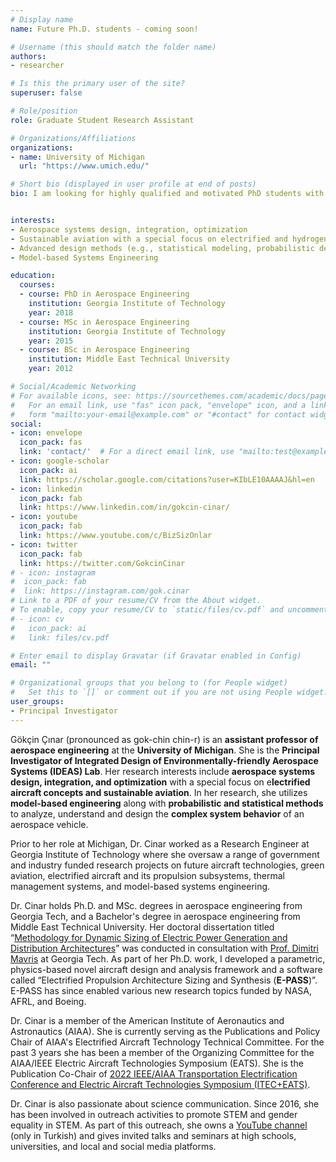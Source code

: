 ```yaml
---
# Display name
name: Future Ph.D. students - coming soon!

# Username (this should match the folder name)
authors:
- researcher

# Is this the primary user of the site?
superuser: false

# Role/position
role: Graduate Student Research Assistant

# Organizations/Affiliations
organizations:
- name: University of Michigan
  url: "https://www.umich.edu/"

# Short bio (displayed in user profile at end of posts)
bio: I am looking for highly qualified and motivated PhD students with strong academic backgrounds for exciting, funded research opportunities beginning August 2022. [Click here](https://drive.google.com/file/d/1c5ow0G1QrrQWgerPh7FhI8nkspyOXxTZ/view) to learn more about the position and application criteria.


interests:
- Aerospace systems design, integration, optimization
- Sustainable aviation with a special focus on electrified and hydrogen-powered aircraft concepts
- Advanced design methods (e.g., statistical modeling, probabilistic design, machine learning, etc.)
- Model-based Systems Engineering

education:
  courses:
  - course: PhD in Aerospace Engineering
    institution: Georgia Institute of Technology
    year: 2018
  - course: MSc in Aerospace Engineering
    institution: Georgia Institute of Technology
    year: 2015
  - course: BSc in Aerospace Engineering
    institution: Middle East Technical University
    year: 2012

# Social/Academic Networking
# For available icons, see: https://sourcethemes.com/academic/docs/page-builder/#icons
#   For an email link, use "fas" icon pack, "envelope" icon, and a link in the
#   form "mailto:your-email@example.com" or "#contact" for contact widget.
social:
- icon: envelope
  icon_pack: fas
  link: 'contact/'  # For a direct email link, use "mailto:test@example.org".
- icon: google-scholar
  icon_pack: ai
  link: https://scholar.google.com/citations?user=KIbLE10AAAAJ&hl=en
- icon: linkedin
  icon_pack: fab
  link: https://www.linkedin.com/in/gokcin-cinar/
- icon: youtube
  icon_pack: fab
  link: https://www.youtube.com/c/BizSizOnlar
- icon: twitter
  icon_pack: fab
  link: https://twitter.com/GokcinCinar
# - icon: instagram
#  icon_pack: fab
#  link: https://instagram.com/gok.cinar
# Link to a PDF of your resume/CV from the About widget.
# To enable, copy your resume/CV to `static/files/cv.pdf` and uncomment the lines below.
# - icon: cv
#   icon_pack: ai
#   link: files/cv.pdf

# Enter email to display Gravatar (if Gravatar enabled in Config)
email: ""

# Organizational groups that you belong to (for People widget)
#   Set this to `[]` or comment out if you are not using People widget.
user_groups:
- Principal Investigator
---
```


Gökçin Çınar (pronounced as gok-chin chin-r) is an **assistant professor of aerospace engineering** at the **University of Michigan**. She is the **Principal Investigator of Integrated Design of Environmentally-friendly Aerospace Systems (IDEAS) Lab**. Her research interests include **aerospace systems design, integration, and optimization** with a special focus on e**lectrified aircraft concepts and sustainable aviation**. In her research, she utilizes **model-based engineering** along with **probabilistic and statistical methods** to analyze, understand and design the **complex system behavior** of an aerospace vehicle. 

Prior to her role at Michigan, Dr. Cinar worked as a Research Engineer at Georgia Institute of Technology where she oversaw a range of government and industry funded research projects on future aircraft technologies, green aviation, electrified aircraft and its propulsion subsystems, thermal management systems, and model-based systems engineering.

Dr. Cinar holds Ph.D. and MSc. degrees in aerospace engineering from Georgia Tech, and a Bachelor's degree in aerospace engineering from Middle East Technical University. Her doctoral dissertation titled “[Methodology for Dynamic Sizing of Electric Power Generation and Distribution Architectures](http://hdl.handle.net/1853/60754)” was conducted in consultation with [Prof. Dimitri Mavris](https://www.asdl.gatech.edu/Faculty.html) at Georgia Tech. As part of her Ph.D. work, I developed a parametric, physics-based novel aircraft design and analysis framework and a software called “Electrified Propulsion Architecture Sizing and Synthesis (**E-PASS**)”. E-PASS has since enabled various new research topics funded by NASA, AFRL, and Boeing.

Dr. Cinar is a member of the American Institute of Aeronautics and Astronautics (AIAA). She is currently serving as the Publications and Policy Chair of AIAA's Electrified Aircraft Technology Technical Committee. For the past 3 years she has been a member of the Organizing Committee for the AIAA/IEEE Electric Aircraft Technologies Symposium (EATS). She is the Publication Co-Chair of [2022 IEEE/AIAA Transportation Electrification Conference and Electric Aircraft Technologies Symposium (ITEC+EATS)](https://itec-conf.com/).

Dr. Cinar is also passionate about science communication. Since 2016, she has been involved in outreach activities to promote STEM and gender equality in STEM. As part of this outreach, she owns a [YouTube channel](https://www.youtube.com/BizsizOnlar) (only in Turkish) and gives invited talks and seminars at high schools, universities, and local and social media platforms.
